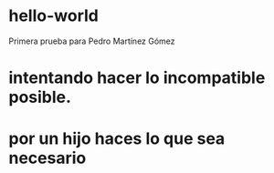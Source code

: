 # hello-world
Primera prueba para Pedro Martínez Gómez

# intentando hacer lo incompatible posible.
# por un hijo haces lo que sea necesario
